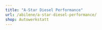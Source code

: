 ```yaml
---
title: "A-Star Diesel Performance"
url: /abilene/a-star-diesel-performance/
shop: Autowerkstatt
---
```


